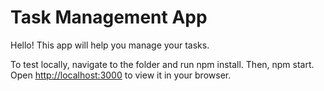 # Task Management App
Hello! This app will help you manage your tasks. 

To test locally, navigate to the folder and run npm install. Then, npm start. Open [http://localhost:3000](http://localhost:3000) to view it in your browser.
